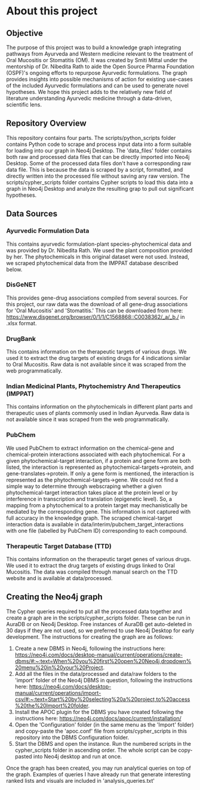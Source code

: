 # About this project
## Objective
The purpose of this project was to build a knowledge graph integrating pathways from Ayurveda and Western medicine relevant to the treatment of Oral Mucositis or Stomatitis (OM). It was created by Smiti Mittal under the mentorship of Dr. Nibedita Rath to aide the Open Source Pharma Foundation (OSPF)'s ongoing efforts to repurpose Ayurvedic formulations. The graph provides insights into possible mechanisms of action for existing use-cases of the included Ayurvedic formulations and can be used to generate novel hypotheses. We hope this project adds to the relatively new field of literature understanding Ayurvedic medicine through a data-driven, scientific lens.
## Repository Overview 
This repository contains four parts. The scripts/python_scripts folder contains Python code to scrape and process input data into a form suitable for loading into our graph in Neo4j Desktop. The 'data_files' folder contains both raw and processed data files that can be directly imported into Neo4j Desktop. Some of the processed data files don't have a corresponding raw data file. This is because the data is scraped by a script, formatted, and directly written into the processed file without saving any raw version. The scripts/cypher_scripts folder contains Cypher scripts to load this data into a graph in Neo4j Desktop and analyze the resulting grap to pull out significant hypotheses. 
## Data Sources
### Ayurvedic Formulation Data
This contains ayurvedic formulation-plant species-phytochemical data and was provided by Dr. Nibedita Rath. We used the plant composition provided by her. The phytochemicals in this original dataset were not used. Instead, we scraped phytochemical data from the IMPPAT database described below.
### DisGeNET
This provides gene-drug associations compiled from several sources. For this project, our raw data was the download of all gene-drug associations for 'Oral Mucositis' and 'Stomatitis.' This can be downloaded from here: https://www.disgenet.org/browser/0/1/1/C1568868::C0038362/_a/_b./ in .xlsx format.
### DrugBank
This contains information on the therapeutic targets of various drugs. We used it to extract the drug targets of existing drugs for 4 indications similar to Oral Mucositis. Raw data is not available since it was scraped from the web programmatically.
### Indian Medicinal Plants, Phytochemistry And Therapeutics (IMPPAT)
This contains information on the phytochemicals in different plant parts and therapeutic uses of plants commonly used in Indian Ayurveda. Raw data is not available since it was scraped from the web programmatically.
### PubChem
We used PubChem to extract information on the chemical-gene and chemical-protein interactions associated with each phytochemical. For a given phytochemical-target interaction, if a protein and gene form are both listed, the interaction is represented as phytochemical-targets->protein, and gene-translates->protein. If only a gene form is mentioned, the interaction is represented as the phytochemical-targets->gene. 
We could not find a simple way to determine through webscraping whether a given phytochemical-target interaction takes place at the protein level or by interference in transcription and translation (epigenetic level). So, a mapping from a phytochemical to a protein target may mechanistically be mediated by the corresponding gene. This information is not captured with full accuracy in the knowledge graph. 
The scraped chemical-target interaction data is available in data/interim/pubchem_target_interactions with one file (labelled by PubChem ID) corresponding to each compound.
### Therapeutic Target Database (TTD)
This contains information on the therapeutic target genes of various drugs. We used it to extract the drug targets of existing drugs linked to Oral Mucositis. The data was compiled through manual search on the TTD website and is available at data/processed.
## Creating the Neo4j graph
The Cypher queries required to put all the processed data together and create a graph are in the scripts/cypher_scripts folder. These can be run in AuraDB or on Neo4j Desktop. Free instances of AuraDB get auto-deleted in 30 days if they are not used, so we preferred to use Neo4j Desktop for early development. The instructions for creating the graph are as follows:
1. Create a new DBMS in Neo4j, following the instructions here: https://neo4j.com/docs/desktop-manual/current/operations/create-dbms/#:~:text=When%20you%20first%20open%20Neo4j,dropdown%20menu%20in%20your%20Project.
1. Add all the files in the data/processed and data/raw folders to the 'import' folder of the Neo4j DBMS in question, following the instructions here: https://neo4j.com/docs/desktop-manual/current/operations/import-csv/#:~:text=Start%20by%20selecting%20a%20project,to%20access%20the%20Import%20folder.
2. Install the APOC plugin for the DBMS you have created following the instructions here: https://neo4j.com/docs/apoc/current/installation/ 
3. Open the 'Configuration' folder (in the same menu as the 'Import' folder) and copy-paste the 'apoc.conf' file from scripts/cypher_scripts in this repository into the DBMS Configuration folder.
4. Start the DBMS and open the instance. Run the numbered scripts in the cypher_scripts folder in ascending order. The whole script can be copy-pasted into Neo4j desktop and run at once. 
<!-- end of the list -->
Once the graph has been created, you may run analytical queries on top of the graph. Examples of queries I have already run that generate interesting ranked lists and visuals are included in 'analysis_queries.txt'
